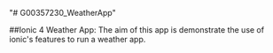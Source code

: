 "# G00357230_WeatherApp" 

##Ionic 4 Weather App: The aim of this app is demonstrate the use of ionic's features to run a weather app.
